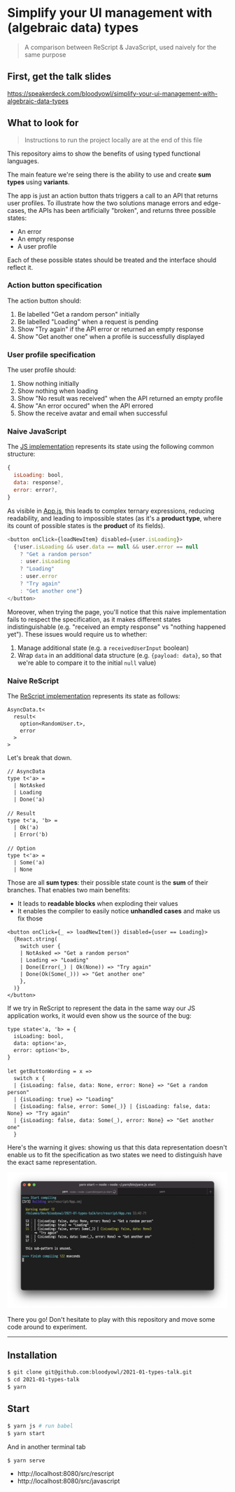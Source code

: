 # Simplify your UI management with (algebraic data) types

> A comparison between ReScript & JavaScript, used naively for the same purpose

## First, get the talk slides

https://speakerdeck.com/bloodyowl/simplify-your-ui-management-with-algebraic-data-types

## What to look for

> Instructions to run the project locally are at the end of this file

This repository aims to show the benefits of using typed functional languages.

The main feature we're seing there is the ability to use and create **sum types** using **variants**. 

The app is just an action button thats triggers a call to an API that returns user profiles. To illustrate how the two solutions manage errors and edge-cases, the APIs has been artificially "broken", and returns three possible states:

- An error
- An empty response
- A user profile

Each of these possible states should be treated and the interface should reflect it.

### Action button specification

The action button should:

1. Be labelled "Get a random person" initially
2. Be labelled "Loading" when a request is pending
3. Show "Try again" if the API error or returned an empty response
4. Show "Get another one" when a profile is successfully displayed

### User profile specification

The user profile should:

1. Show nothing initially
2. Show nothing when loading
3. Show "No result was received" when the API returned an empty profile
4. Show "An error occured" when the API errored
4. Show the receive avatar and email when successful

### Naive JavaScript

The [JS implementation](./src/javascript/App.js) represents its state using the following common structure:

```javascript
{
  isLoading: bool,
  data: response?,
  error: error?,
}
```

As visible in [App.js](./src/javascript/App.js), this leads to complex ternary expressions, reducing readability, and leading to impossible states (as it's a **product type**, where its count of possible states is the **product** of its fields).

```javascript
<button onClick={loadNewItem} disabled={user.isLoading}>
  {!user.isLoading && user.data == null && user.error == null
    ? "Get a random person"
    : user.isLoading
    ? "Loading"
    : user.error
    ? "Try again"
    : "Get another one"}
</button>
```

Moreover, when trying the page, you'll notice that this naive implementation fails to respect the specification, as it makes different states indistinguishable (e.g. "received an empty response" vs "nothing happened yet"). These issues would require us to whether:

1. Manage additional state (e.g. a `receivedUserInput` boolean)
2. Wrap `data` in an additional data structure (e.g. `{payload: data}`, so that we're able to compare it to the initial `null` value)

### Naive ReScript

The [ReScript implementation](./src/rescript/App.res) represents its state as follows:

```rescript
AsyncData.t<
  result<
    option<RandomUser.t>,
    error
  >
>
```

Let's break that down. 

```rescript
// AsyncData
type t<'a> =
  | NotAsked
  | Loading
  | Done('a)

// Result
type t<'a, 'b> =
  | Ok('a)
  | Error('b)

// Option
type t<'a> =
  | Some('a)
  | None
```

Those are all **sum types**: their possible state count is the **sum** of their branches. That enables two main benefits:

- It leads to **readable blocks** when exploding their values
- It enables the compiler to easily notice **unhandled cases** and make us fix those

```rescript
<button onClick={_ => loadNewItem()} disabled={user == Loading}>
  {React.string(
    switch user {
    | NotAsked => "Get a random person"
    | Loading => "Loading"
    | Done(Error(_) | Ok(None)) => "Try again"
    | Done(Ok(Some(_))) => "Get another one"
    },
  )}
</button>
```

If we try in ReScript to represent the data in the same way our JS application works, it would even show us the source of the bug:

```rescript
type state<'a, 'b> = {
  isLoading: bool,
  data: option<'a>,
  error: option<'b>,
}

let getButtonWording = x =>
  switch x {
  | {isLoading: false, data: None, error: None} => "Get a random person"
  | {isLoading: true} => "Loading"
  | {isLoading: false, error: Some(_)} | {isLoading: false, data: None} => "Try again"
  | {isLoading: false, data: Some(_), error: None} => "Get another one"
  }
```

Here's the warning it gives: showing us that this data representation doesn't enable us to fit the specification as two states we need to distinguish have the exact same representation.

![](./compiler.png)

There you go! Don't hesitate to play with this repository and move some code around to experiment.

---

## Installation

```sh
$ git clone git@github.com:bloodyowl/2021-01-types-talk.git
$ cd 2021-01-types-talk
$ yarn
```

## Start

```sh
$ yarn js # run babel
$ yarn start
```

And in another terminal tab

```sh
$ yarn serve
```

- http://localhost:8080/src/rescript
- http://localhost:8080/src/javascript

